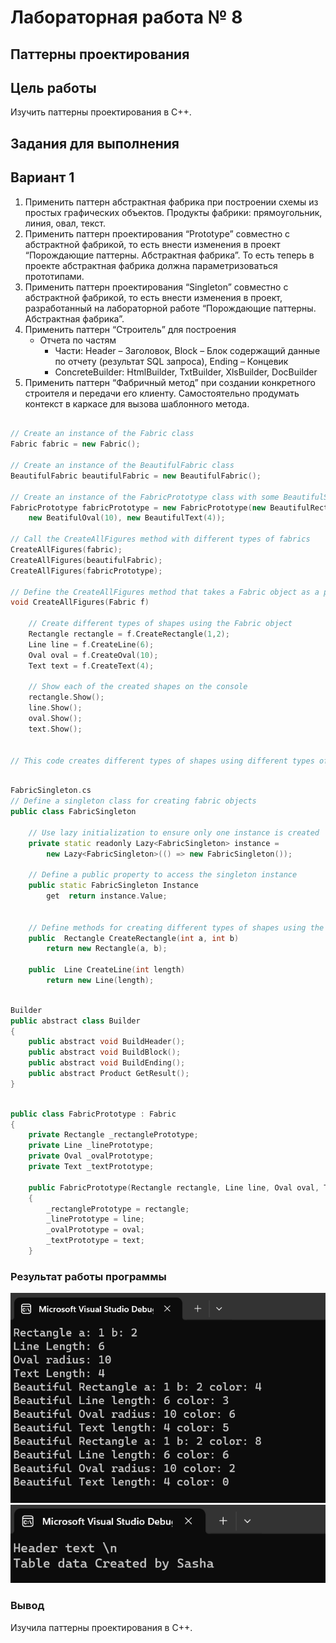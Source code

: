 # Лабораторная работа № 8 #

## Паттерны проектирования ##

## Цель работы ##

Изучить паттерны проектирования в С++.

## Задания для выполнения ##

## Вариант 1 ##

1. Применить паттерн абстрактная фабрика при построении  схемы из простых графических объектов. Продукты фабрики: прямоугольник, линия, овал, текст.
2. Применить паттерн проектирования “Prototype” совместно с абстрактной фабрикой, то есть внести изменения в проект “Порождающие паттерны. Абстрактная фабрика”. То есть теперь в проекте абстрактная фабрика должна параметризоваться прототипами.
3. Применить паттерн проектирования  “Singleton” совместно с абстрактной фабрикой, то есть внести изменения в проект, разработанный на лабораторной работе “Порождающие паттерны. Абстрактная фабрика”.
4. Применить паттерн “Строитель” для построения
    - Отчета по частям
        - Части: Header – Заголовок, Block – Блок содержащий данные по отчету (результат SQL запроса), Ending – Концевик
        - ConcreteBuilder: HtmlBuilder, TxtBuilder, XlsBuilder, DocBuilder
5. Применить паттерн  “Фабричный метод” при создании конкретного строителя и передачи его клиенту.  Самостоятельно продумать контекст в каркасе для вызова шаблонного метода.

```c++

// Create an instance of the Fabric class
Fabric fabric = new Fabric();

// Create an instance of the BeautifulFabric class
BeautifulFabric beautifulFabric = new BeautifulFabric();

// Create an instance of the FabricPrototype class with some BeautifulShapes
FabricPrototype fabricPrototype = new FabricPrototype(new BeautifulRectangle(1, 2), new BeautifulLine(6),
    new BeatifulOval(10), new BeautifulText(4));

// Call the CreateAllFigures method with different types of fabrics
CreateAllFigures(fabric);
CreateAllFigures(beautifulFabric);
CreateAllFigures(fabricPrototype);

// Define the CreateAllFigures method that takes a Fabric object as a parameter
void CreateAllFigures(Fabric f)

    // Create different types of shapes using the Fabric object
    Rectangle rectangle = f.CreateRectangle(1,2);
    Line line = f.CreateLine(6);
    Oval oval = f.CreateOval(10);
    Text text = f.CreateText(4);

    // Show each of the created shapes on the console
    rectangle.Show();
    line.Show();
    oval.Show();
    text.Show();
 

// This code creates different types of shapes using different types of fabrics and shows them on the console.


```

```c++

FabricSingleton.cs
// Define a singleton class for creating fabric objects
public class FabricSingleton

    // Use lazy initialization to ensure only one instance is created
    private static readonly Lazy<FabricSingleton> instance =
        new Lazy<FabricSingleton>(() => new FabricSingleton());
    
    // Define a public property to access the singleton instance
    public static FabricSingleton Instance
        get  return instance.Value; 
    

    // Define methods for creating different types of shapes using the fabric object
    public  Rectangle CreateRectangle(int a, int b)
        return new Rectangle(a, b);

    public  Line CreateLine(int length)
        return new Line(length);

```

```c++

Builder
public abstract class Builder
{
    public abstract void BuildHeader();
    public abstract void BuildBlock();
    public abstract void BuildEnding();
    public abstract Product GetResult();
}

```

```c++

public class FabricPrototype : Fabric
{
    private Rectangle _rectanglePrototype;
    private Line _linePrototype;
    private Oval _ovalPrototype;
    private Text _textPrototype;

    public FabricPrototype(Rectangle rectangle, Line line, Oval oval, Text text)
    {
        _rectanglePrototype = rectangle;
        _linePrototype = line;
        _ovalPrototype = oval;
        _textPrototype = text;
    }

```

### Результат работы программы ###

![img.png](images/img.png)
![img_1.png](images/img_1.png)

### Вывод ###

Изучила паттерны проектирования в С++.
